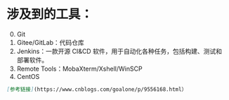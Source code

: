 # 涉及到的工具：
0. Git
1. Gitee/GitLab：代码仓库
2. Jenkins：一款开源 CI&CD 软件，用于自动化各种任务，包括构建、测试和部署软件。
3. Remote Tools：MobaXterm/Xshell/WinSCP
4. CentOS
```markdown
[参考链接](https://www.cnblogs.com/goalone/p/9556168.html）
```
